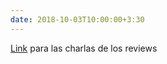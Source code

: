 ```yaml
---
date: 2018-10-03T10:00:00+3:30
---
```

[Link](/paginaEstelar/assignments) para las charlas de los reviews
